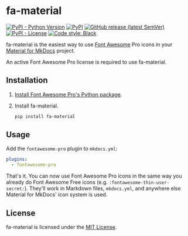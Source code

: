 # fa-material

[![PyPI - Python Version](https://img.shields.io/pypi/pyversions/fa-material?logo=python&logoColor=white&style=for-the-badge)](https://pypi.org/project/fa-material)
[![PyPI](https://img.shields.io/pypi/v/fa-material?logo=pypi&color=green&logoColor=white&style=for-the-badge)](https://pypi.org/project/fa-material)
[![GitHub release (latest SemVer)](https://img.shields.io/github/v/release/celsiusnarhwal/fa-material?logo=github&color=orange&logoColor=white&style=for-the-badge)](https://github.com/celsiusnarhwal/fa-material/releases)
[![PyPI - License](https://img.shields.io/pypi/l/fa-material?color=03cb98&style=for-the-badge)](https://github.com/celsiusnarhwal/fa-material/blob/main/LICENSE.md)
[![Code style: Black](https://aegis.celsiusnarhwal.dev/badge/black?style=for-the-badge)](https://github.com/psf/black)

fa-material is the easiest way to use [Font Awesome](https://fontawesome.com/) Pro icons in
your [Material for MkDocs](https://squidfunk.github.io/mkdocs-material/) project.

An active Font Awesome Pro license is required to use fa-material.

## Installation

1. [Install Font Awesome Pro's Python package](https://fontawesome.com/docs/web/use-with/python-django#using-font-awesome-pro-with-django).
2. Install fa-material.

   ```bash
   pip install fa-material
   ```

## Usage

Add the `fontawesome-pro` plugin to `mkdocs.yml`:

```yaml
plugins:
  - fontawesome-pro
```

That's it. You can now use Font Awesome Pro icons in the same way you already do Font Awesome Free icons (e.g.
`:fontawesome-thin-user-secret:`). They'll work in Markdown files, `mkdocs.yml`, and anywhere else Material for MkDocs'
icon system is used.

## License

fa-material is licensed under the [MIT License](LICENSE.md).
